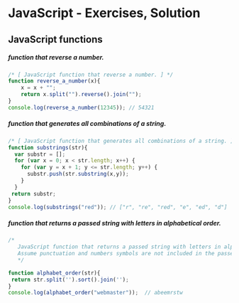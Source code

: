 JavaScript - Exercises, Solution
==

## JavaScript functions

##### function that reverse a number.
```js
/* [ JavaScript function that reverse a number. ] */
function reverse_a_number(x){
	x = x + "";
	return x.split("").reverse().join("");
}
console.log(reverse_a_number(12345)); // 54321
```

##### function that generates all combinations of a string.
```js
/* [ JavaScript function that generates all combinations of a string. ] */
function substrings(str){
  var substr = [];
  for (var x = 0; x < str.length; x++) {
    for (var y = x + 1; y <= str.length; y++) {
      substr.push(str.substring(x,y));
    }
  }
 return substr;
}
console.log(substrings("red")); // ["r", "re", "red", "e", "ed", "d"]
```

##### function that returns a passed string with letters in alphabetical order.

```js
/* 
   JavaScript function that returns a passed string with letters in alphabetical order. 
   Assume punctuation and numbers symbols are not included in the passed string. 
   */

function alphabet_order(str){
 return str.split('').sort().join('');
} 
console.log(alphabet_order("webmaster"));  // abeemrstw
```
